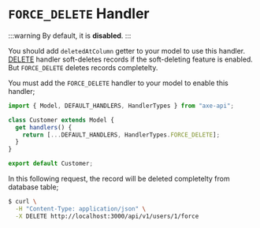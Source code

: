 # `FORCE_DELETE` Handler

:::warning
By default, it is **disabled**.
:::

You should add `deletedAtColumn` getter to your model to use this handler. [DELETE](/reference/handlers-delete-handler) handler soft-deletes records if the soft-deleting feature is enabled. But `FORCE_DELETE` deletes records completelty.

You must add the `FORCE_DELETE` handler to your model to enable this handler;

```ts
import { Model, DEFAULT_HANDLERS, HandlerTypes } from "axe-api";

class Customer extends Model {
  get handlers() {
    return [...DEFAULT_HANDLERS, HandlerTypes.FORCE_DELETE];
  }
}

export default Customer;
```

In this following request, the record will be deleted completelty from database table;

```bash
$ curl \
  -H "Content-Type: application/json" \
  -X DELETE http://localhost:3000/api/v1/users/1/force
```
